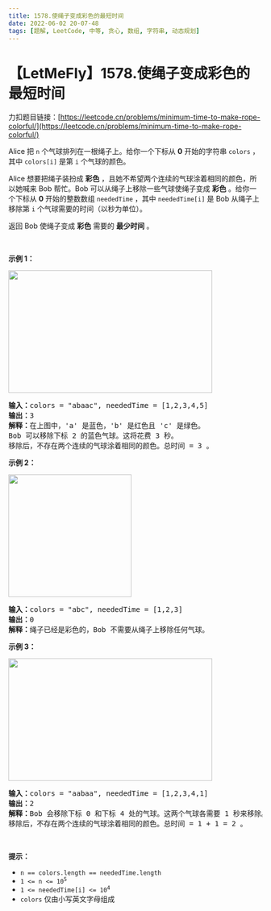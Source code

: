 ```yaml
---
title: 1578.使绳子变成彩色的最短时间
date: 2022-06-02 20-07-48
tags: [题解, LeetCode, 中等, 贪心, 数组, 字符串, 动态规划]
---
```


# 【LetMeFly】1578.使绳子变成彩色的最短时间

力扣题目链接：[https://leetcode.cn/problems/minimum-time-to-make-rope-colorful/](https://leetcode.cn/problems/minimum-time-to-make-rope-colorful/)

<p>Alice 把 <code>n</code> 个气球排列在一根绳子上。给你一个下标从 <strong>0</strong> 开始的字符串 <code>colors</code> ，其中 <code>colors[i]</code> 是第 <code>i</code> 个气球的颜色。</p>

<p>Alice 想要把绳子装扮成 <strong>彩色</strong> ，且她不希望两个连续的气球涂着相同的颜色，所以她喊来 Bob 帮忙。Bob 可以从绳子上移除一些气球使绳子变成 <strong>彩色</strong> 。给你一个下标从 <strong>0</strong> 开始的整数数组 <code>neededTime</code> ，其中 <code>neededTime[i]</code> 是 Bob 从绳子上移除第 <code>i</code> 个气球需要的时间（以秒为单位）。</p>

<p>返回 Bob 使绳子变成 <strong>彩色</strong> 需要的 <strong>最少时间</strong> 。</p>

<p>&nbsp;</p>

<p><strong>示例 1：</strong></p>
<img alt="" src="https://assets.leetcode.com/uploads/2021/12/13/ballon1.jpg" style="width: 404px; height: 243px;" />
<pre>
<strong>输入：</strong>colors = "abaac", neededTime = [1,2,3,4,5]
<strong>输出：</strong>3
<strong>解释：</strong>在上图中，'a' 是蓝色，'b' 是红色且 'c' 是绿色。
Bob 可以移除下标 2 的蓝色气球。这将花费 3 秒。
移除后，不存在两个连续的气球涂着相同的颜色。总时间 = 3 。</pre>

<p><strong>示例 2：</strong></p>
<img alt="" src="https://assets.leetcode.com/uploads/2021/12/13/balloon2.jpg" style="width: 244px; height: 243px;" />
<pre>
<strong>输入：</strong>colors = "abc", neededTime = [1,2,3]
<strong>输出：</strong>0
<strong>解释：</strong>绳子已经是彩色的，Bob 不需要从绳子上移除任何气球。
</pre>

<p><strong>示例 3：</strong></p>
<img alt="" src="https://assets.leetcode.com/uploads/2021/12/13/balloon3.jpg" style="width: 404px; height: 243px;" />
<pre>
<strong>输入：</strong>colors = "aabaa", neededTime = [1,2,3,4,1]
<strong>输出：</strong>2
<strong>解释：</strong>Bob 会移除下标 0 和下标 4 处的气球。这两个气球各需要 1 秒来移除。
移除后，不存在两个连续的气球涂着相同的颜色。总时间 = 1 + 1 = 2 。
</pre>

<p>&nbsp;</p>

<p><strong>提示：</strong></p>

<ul>
	<li><code>n == colors.length == neededTime.length</code></li>
	<li><code>1 &lt;= n &lt;= 10<sup>5</sup></code></li>
	<li><code>1 &lt;= neededTime[i] &lt;= 10<sup>4</sup></code></li>
	<li><code>colors</code> 仅由小写英文字母组成</li>
</ul>


    